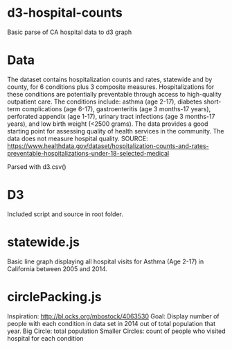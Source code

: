 # d3-hospital-counts
Basic parse of CA hospital data to d3 graph

# Data
The dataset contains hospitalization counts and rates, statewide and by county, for 6 conditions plus 3 composite measures. Hospitalizations for these conditions are potentially preventable through access to high-quality outpatient care. The conditions include: asthma (age 2-17), diabetes short-term complications (age 6-17), gastroenteritis (age 3 months-17 years), perforated appendix (age 1-17), urinary tract infections (age 3 months-17 years), and low birth weight (<2500 grams). The data provides a good starting point for assessing quality of health services in the community. The data does not measure hospital quality.
SOURCE:
 https://www.healthdata.gov/dataset/hospitalization-counts-and-rates-preventable-hospitalizations-under-18-selected-medical

Parsed with d3.csv()

# D3
Included script and source in root folder.

# statewide.js
Basic line graph displaying all hospital visits for Asthma (Age 2-17) in California between 2005 and 2014.

# circlePacking.js
Inspiration: http://bl.ocks.org/mbostock/4063530
Goal: Display number of people with each condition in data set in 2014 out of total population that year.
Big Circle: total population
Smaller Circles: count of people who visited hospital for each condition